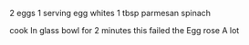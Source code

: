 2 eggs
1 serving egg whites
1 tbsp parmesan
spinach

cook In glass bowl for 2 minutes
this failed the Egg rose A lot
